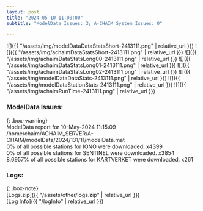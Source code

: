 ```yaml
---
layout: post
title: "2024-05-10 11:00:00"
subtitle: "ModelData Issues: 3; A-CHAIM System Issues: 0"

---
```


![]({{ "/assets/img/modelDataDataStatsShort-2413111.png" | relative_url }})
![]({{ "/assets/img/achaimDataStatsShort-2413111.png" | relative_url }})
![]({{ "/assets/img/achaimDataStatsLong00-2413111.png" | relative_url }})
![]({{ "/assets/img/achaimDataStatsLong01-2413111.png" | relative_url }})
![]({{ "/assets/img/achaimDataStatsLong02-2413111.png" | relative_url }})
![]({{ "/assets/img/modelDataDataStats-2413111.png" | relative_url }})
![]({{ "/assets/img/modelDataStationStats-2413111.png" | relative_url }})
![]({{ "/assets/img/achaimRunTime-2413111.png" | relative_url }})


### ModelData Issues:  
  
{: .box-warning}  
 ModelData report for 10-May-2024 11:15:09   
 /home/chaim/ACHAIM_SERVER/A-CHAIM/modelData/2024/131/11/modelData.mat   
 0% of all possible stations for IONO were downloaded. x4399   
 0% of all possible stations for SENTINEL were downloaded. x3854   
 8.6957% of all possible stations for KARTVERKET were downloaded. x261   
  


### Logs:  
  
{: .box-note}  
[Logs.zip]({{ "/assets/other/logs.zip" | relative_url }})  
[Log Info]({{ "/logInfo" | relative_url }})  
